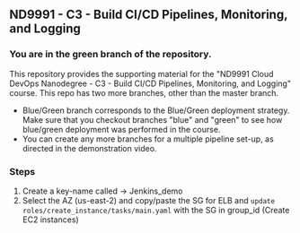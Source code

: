 
## ND9991 - C3 - Build CI/CD Pipelines, Monitoring, and Logging

### You are in the green branch of the repository.

This repository provides the supporting material for the "ND9991 Cloud DevOps Nanodegree - C3 - Build CI/CD Pipelines, Monitoring, and Logging" course. This repo has two more branches, other than the master branch. 

* Blue/Green branch corresponds to the Blue/Green deployment strategy. Make sure that you checkout branches "blue" and "green" to see how blue/green deployment was performed in the course.
* You can create any more branches for a multiple pipeline set-up, as directed in the demonstration video. 

### Steps

1. Create a key-name called -> Jenkins_demo
2. Select the AZ (us-east-2) and copy/paste the SG for ELB and `update roles/create_instance/tasks/main.yaml` with the SG in group_id (Create EC2 instances)
